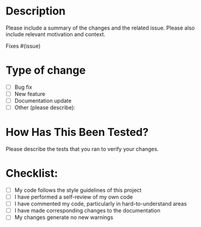 # Description

Please include a summary of the changes and the related issue. Please also include relevant motivation and context.

Fixes #(issue)

# Type of change

- [ ] Bug fix
- [ ] New feature
- [ ] Documentation update
- [ ] Other (please describe):

# How Has This Been Tested?

Please describe the tests that you ran to verify your changes.

# Checklist:

- [ ] My code follows the style guidelines of this project
- [ ] I have performed a self-review of my own code
- [ ] I have commented my code, particularly in hard-to-understand areas
- [ ] I have made corresponding changes to the documentation
- [ ] My changes generate no new warnings
